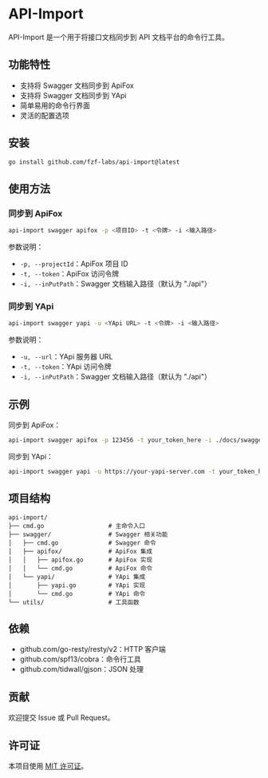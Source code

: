 # API-Import

API-Import 是一个用于将接口文档同步到 API 文档平台的命令行工具。

## 功能特性

- 支持将 Swagger 文档同步到 ApiFox
- 支持将 Swagger 文档同步到 YApi
- 简单易用的命令行界面
- 灵活的配置选项

## 安装

```bash
go install github.com/fzf-labs/api-import@latest
```

## 使用方法

### 同步到 ApiFox

```bash
api-import swagger apifox -p <项目ID> -t <令牌> -i <输入路径>
```

参数说明：
- `-p, --projectId`：ApiFox 项目 ID
- `-t, --token`：ApiFox 访问令牌
- `-i, --inPutPath`：Swagger 文档输入路径（默认为 "./api"）

### 同步到 YApi

```bash
api-import swagger yapi -u <YApi URL> -t <令牌> -i <输入路径>
```

参数说明：
- `-u, --url`：YApi 服务器 URL
- `-t, --token`：YApi 访问令牌
- `-i, --inPutPath`：Swagger 文档输入路径（默认为 "./api"）

## 示例

同步到 ApiFox：

```bash
api-import swagger apifox -p 123456 -t your_token_here -i ./docs/swagger
```

同步到 YApi：

```bash
api-import swagger yapi -u https://your-yapi-server.com -t your_token_here -i ./docs/swagger
```

## 项目结构

```
api-import/
├── cmd.go                  # 主命令入口
├── swagger/                # Swagger 相关功能
│   ├── cmd.go              # Swagger 命令
│   ├── apifox/             # ApiFox 集成
│   │   ├── apifox.go       # ApiFox 实现
│   │   └── cmd.go          # ApiFox 命令
│   └── yapi/               # YApi 集成
│       ├── yapi.go         # YApi 实现
│       └── cmd.go          # YApi 命令
└── utils/                  # 工具函数
```

## 依赖

- github.com/go-resty/resty/v2：HTTP 客户端
- github.com/spf13/cobra：命令行工具
- github.com/tidwall/gjson：JSON 处理

## 贡献

欢迎提交 Issue 或 Pull Request。

## 许可证

本项目使用 [MIT 许可证](LICENSE)。 